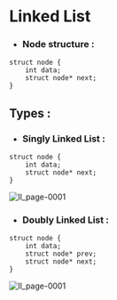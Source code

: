 # Linked List

- ### Node structure :

```
struct node {
    int data;
    struct node* next;
}
```

## Types :

- ### Singly Linked List :

```
struct node {
    int data;
    struct node* next;
}
```

![ll_page-0001](https://user-images.githubusercontent.com/90236635/184378492-58ad2fc9-f0bb-4129-81f1-23ef41954251.jpg)


- ### Doubly Linked List :

```
struct node {
    int data;
    struct node* prev;
    struct node* next;
}
```

![ll_page-0001](https://user-images.githubusercontent.com/90236635/184379804-dfc16b37-a425-419c-a0fe-7768f676f404.jpg)
